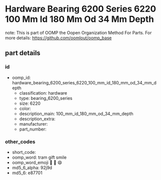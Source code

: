 # Hardware Bearing 6200 Series 6220 100 Mm Id 180 Mm Od 34 Mm Depth  

note: This is part of OOMP the Oopen Organization Method For Parts. For more details: https://github.com/oomlout/oomp_base

##  part details





### id
* oomp_id: hardware_bearing_6200_series_6220_100_mm_id_180_mm_od_34_mm_depth
  * classification: hardware
  * type: bearing_6200_series
  * size: 6220
  * color: 
  * description_main: 100_mm_id_180_mm_od_34_mm_depth
  * description_extra: 
  * manufacturer: 
  * part_number: 

### other_codes
* short_code: 
* oomp_word: tram gift smile
* oomp_word_emoji :tram: :gift: :smile:
* md5_6_alpha: 92j9d
* md5_6: e87701